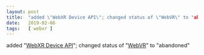 ```yaml
---
layout: post
title:  "added \"WebXR Device API\"; changed status of \"WebVR\" to "abandoned""
date:   2019-02-06
tags:   [ webxr ]
---
```


added "[WebXR Device API](/spec/webxr)"; changed status of "[WebVR](https://w3c.github.io/webvr/)" to "abandoned"

